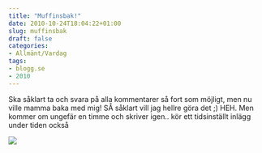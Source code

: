```yaml
---
title: "Muffinsbak!"
date: 2010-10-24T18:04:22+01:00
slug: muffinsbak
draft: false
categories:
- Allmänt/Vardag
tags:
- blogg.se
- 2010
---
```

Ska såklart ta och svara på alla kommentarer så fort som möjligt, men nu ville mamma baka med mig! SÅ såklart vill jag hellre göra det ;) HEH. Men kommer om ungefär en timme och skriver igen.. kör ett tidsinställt inlägg under tiden också  
  
  
![](/assets/images/blogg.se/ebbafunderar12juli06_113738487.jpg)